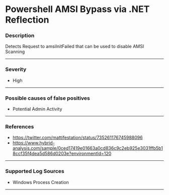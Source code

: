 # Powershell AMSI Bypass via .NET Reflection
### Description

Detects Request to amsiInitFailed that can be used to disable AMSI Scanning

-------------------
### Severity

- High

-------------------
<!---
### Detailed Information

- Why is this alert triggered?
- What are the typical causes that generate this alert? (e.g. port scans, unusual file access activity, etc...)
- Which corroborating information should be looked up?
- Any supporting queries to get more information?
- Any supporting visualizations to get more information?

-------------------
--->
### Possible causes of false positives

- Potential Admin Activity

-------------------
### References

- https://twitter.com/mattifestation/status/735261176745988096
- https://www.hybrid-analysis.com/sample/0ced17419e01663a0cd836c9c2eb925e3031ffb5b18ccf35f4dea5d586d0203e?environmentId=120

-------------------
### Supported Log Sources

- Windows Process Creation

-------------------
